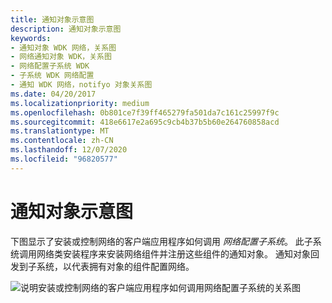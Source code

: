 ```yaml
---
title: 通知对象示意图
description: 通知对象示意图
keywords:
- 通知对象 WDK 网络，关系图
- 网络通知对象 WDK，关系图
- 网络配置子系统 WDK
- 子系统 WDK 网络配置
- 通知 WDK 网络，notifyo 对象关系图
ms.date: 04/20/2017
ms.localizationpriority: medium
ms.openlocfilehash: 0b801ce7f39ff465279fa501da7c161c25997f9c
ms.sourcegitcommit: 418e6617e2a695c9cb4b37b5b60e264760858acd
ms.translationtype: MT
ms.contentlocale: zh-CN
ms.lasthandoff: 12/07/2020
ms.locfileid: "96820577"
---
```

# <a name="notify-object-diagram"></a>通知对象示意图





下图显示了安装或控制网络的客户端应用程序如何调用 *网络配置子系统*。 此子系统调用网络类安装程序来安装网络组件并注册这些组件的通知对象。 通知对象回发到子系统，以代表拥有对象的组件配置网络。

![说明安装或控制网络的客户端应用程序如何调用网络配置子系统的关系图](images/netcfg.png)

 

 





